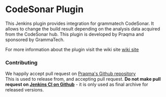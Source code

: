 # CodeSonar Plugin
This Jenkins plugin provides integration for grammatech CodeSonar.
It allows to change the build result depending on the analysis data acquired from the CodeSonar hub.
This plugin is developed by Praqma and sponsored by GrammaTech.

For more information about the plugin visit the wiki site [wiki site](https://wiki.jenkins-ci.org/display/JENKINS/CodeSonar+Plugin)

### Contributing

We happily accept pull request on [Praqma's Github repository](https://github.com/Praqma/codesonar-plugin)  
This is used to release from, and accepting pull request. **Do not make pull request on [Jenkins CI on Github](https://github.com/jenkinsci/codesonar-plugin)** - it is only used as final archive for released versions.



